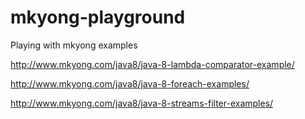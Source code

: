 # mkyong-playground
Playing with mkyong examples

http://www.mkyong.com/java8/java-8-lambda-comparator-example/

http://www.mkyong.com/java8/java-8-foreach-examples/

http://www.mkyong.com/java8/java-8-streams-filter-examples/

